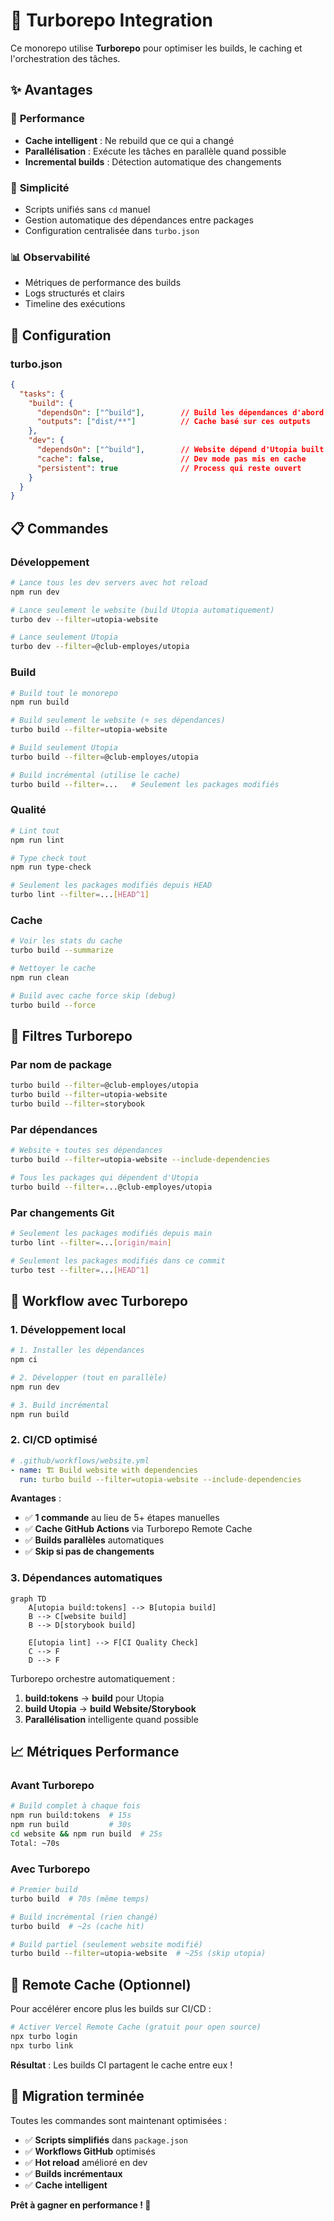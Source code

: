 # 🚀 Turborepo Integration

Ce monorepo utilise **Turborepo** pour optimiser les builds, le caching et l'orchestration des tâches.

## ✨ Avantages

### 🚄 **Performance**
- **Cache intelligent** : Ne rebuild que ce qui a changé
- **Parallélisation** : Exécute les tâches en parallèle quand possible
- **Incremental builds** : Détection automatique des changements

### 🎯 **Simplicité**
- Scripts unifiés sans `cd` manuel
- Gestion automatique des dépendances entre packages
- Configuration centralisée dans `turbo.json`

### 📊 **Observabilité**
- Métriques de performance des builds
- Logs structurés et clairs
- Timeline des exécutions

## 🔧 Configuration

### **turbo.json**
```json
{
  "tasks": {
    "build": {
      "dependsOn": ["^build"],        // Build les dépendances d'abord
      "outputs": ["dist/**"]          // Cache basé sur ces outputs
    },
    "dev": {
      "dependsOn": ["^build"],        // Website dépend d'Utopia built
      "cache": false,                 // Dev mode pas mis en cache
      "persistent": true              // Process qui reste ouvert
    }
  }
}
```

## 📋 Commandes

### **Développement**
```bash
# Lance tous les dev servers avec hot reload
npm run dev

# Lance seulement le website (build Utopia automatiquement)
turbo dev --filter=utopia-website

# Lance seulement Utopia
turbo dev --filter=@club-employes/utopia
```

### **Build**
```bash
# Build tout le monorepo
npm run build

# Build seulement le website (+ ses dépendances)
turbo build --filter=utopia-website

# Build seulement Utopia
turbo build --filter=@club-employes/utopia

# Build incrémental (utilise le cache)
turbo build --filter=...   # Seulement les packages modifiés
```

### **Qualité**
```bash
# Lint tout
npm run lint

# Type check tout
npm run type-check

# Seulement les packages modifiés depuis HEAD
turbo lint --filter=...[HEAD^1]
```

### **Cache**
```bash
# Voir les stats du cache
turbo build --summarize

# Nettoyer le cache
npm run clean

# Build avec cache force skip (debug)
turbo build --force
```

## 🎯 Filtres Turborepo

### **Par nom de package**
```bash
turbo build --filter=@club-employes/utopia
turbo build --filter=utopia-website
turbo build --filter=storybook
```

### **Par dépendances**
```bash
# Website + toutes ses dépendances
turbo build --filter=utopia-website --include-dependencies

# Tous les packages qui dépendent d'Utopia
turbo build --filter=...@club-employes/utopia
```

### **Par changements Git**
```bash
# Seulement les packages modifiés depuis main
turbo lint --filter=...[origin/main]

# Seulement les packages modifiés dans ce commit
turbo test --filter=...[HEAD^1]
```

## 🔄 Workflow avec Turborepo

### **1. Développement local**
```bash
# 1. Installer les dépendances
npm ci

# 2. Développer (tout en parallèle)
npm run dev

# 3. Build incrémental
npm run build
```

### **2. CI/CD optimisé**
```yaml
# .github/workflows/website.yml
- name: 🏗️ Build website with dependencies  
  run: turbo build --filter=utopia-website --include-dependencies
```

**Avantages** :
- ✅ **1 commande** au lieu de 5+ étapes manuelles
- ✅ **Cache GitHub Actions** via Turborepo Remote Cache
- ✅ **Builds parallèles** automatiques
- ✅ **Skip si pas de changements**

### **3. Dépendances automatiques**
```mermaid
graph TD
    A[utopia build:tokens] --> B[utopia build]
    B --> C[website build]
    B --> D[storybook build]
    
    E[utopia lint] --> F[CI Quality Check]
    C --> F
    D --> F
```

Turborepo orchestre automatiquement :
1. **build:tokens** → **build** pour Utopia
2. **build Utopia** → **build Website/Storybook**
3. **Parallélisation** intelligente quand possible

## 📈 Métriques Performance

### **Avant Turborepo**
```bash
# Build complet à chaque fois
npm run build:tokens  # 15s
npm run build         # 30s  
cd website && npm run build  # 25s
Total: ~70s
```

### **Avec Turborepo**
```bash
# Premier build
turbo build  # 70s (même temps)

# Build incrémental (rien changé)
turbo build  # ~2s (cache hit)

# Build partiel (seulement website modifié)
turbo build --filter=utopia-website  # ~25s (skip utopia)
```

## 🎯 Remote Cache (Optionnel)

Pour accélérer encore plus les builds sur CI/CD :

```bash
# Activer Vercel Remote Cache (gratuit pour open source)
npx turbo login
npx turbo link
```

**Résultat** : Les builds CI partagent le cache entre eux !

## 🚀 Migration terminée

Toutes les commandes sont maintenant optimisées :
- ✅ **Scripts simplifiés** dans `package.json`
- ✅ **Workflows GitHub** optimisés 
- ✅ **Hot reload** amélioré en dev
- ✅ **Builds incrémentaux** 
- ✅ **Cache intelligent**

**Prêt à gagner en performance ! 🎉**
